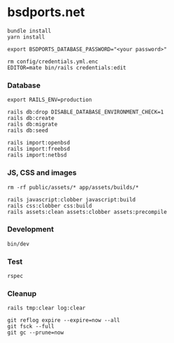# bsdports.net

    bundle install
    yarn install

    export BSDPORTS_DATABASE_PASSWORD="<your password>"

    rm config/credentials.yml.enc
    EDITOR=mate bin/rails credentials:edit

### Database

    export RAILS_ENV=production

    rails db:drop DISABLE_DATABASE_ENVIRONMENT_CHECK=1
    rails db:create
    rails db:migrate
    rails db:seed

    rails import:openbsd
    rails import:freebsd
    rails import:netbsd

### JS, CSS and images

    rm -rf public/assets/* app/assets/builds/*

    rails javascript:clobber javascript:build
    rails css:clobber css:build
    rails assets:clean assets:clobber assets:precompile

### Development

    bin/dev

### Test

    rspec

### Cleanup

    rails tmp:clear log:clear

    git reflog expire --expire=now --all
    git fsck --full
    git gc --prune=now


